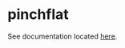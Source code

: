 # pinchflat

See documentation located [here][1].

[1]: <https://nicholaswilde.io/homelab/apps/pinchflat/>
